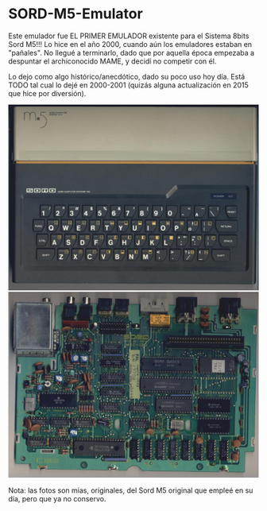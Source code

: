 # SORD-M5-Emulator

Este emulador fue EL PRIMER EMULADOR existente para el Sistema 8bits Sord M5!!!
Lo hice en el año 2000, cuando aún los emuladores estaban en "pañales".
No llegué a terminarlo, dado que por aquella época empezaba a despuntar el archiconocido MAME, y decidí no competir con él.

Lo dejo como algo histórico/anecdótico, dado su poco uso hoy día. Está TODO tal cual lo dejé en 2000-2001 (quizás alguna actualización en 2015 que hice por diversión).

![Imagen sord1](https://github.com/jepalza/SORD-M5-Emulator/blob/main/FOTOS/SORDM52.JPG)
![Imagen sord2](https://github.com/jepalza/SORD-M5-Emulator/blob/main/FOTOS/SORDINT2.JPG)

Nota: las fotos son mias, originales, del Sord M5 original que empleé en su día, pero que ya no conservo.

